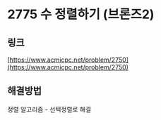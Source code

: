 # 2775 수 정렬하기 (브론즈2)

## 링크
[https://www.acmicpc.net/problem/2750](https://www.acmicpc.net/problem/2750)

## 해결방법
정렬 알고리즘 - 선택정렬로 해결